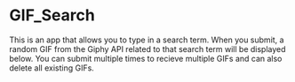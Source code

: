 # GIF_Search
This is an app that allows you to type in a search term. When you submit, a random GIF from the Giphy API related to that search term will be displayed below. You can submit multiple times to recieve multiple GIFs and can also delete all existing GIFs.
